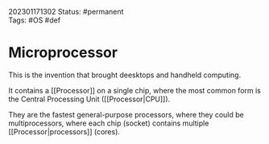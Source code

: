 202301171302
Status: #permanent  
Tags: #OS #def 

# Microprocessor
This is the invention that brought deesktops and handheld computing.

It contains a [[Processor]] on a single chip, where the most common form is the Central Processing Unit ([[Processor|CPU]]).

They are the fastest general-purpose processors, where they could be multiprocessors, where each chip (socket) contains multiple [[Processor|processors]] (cores).

